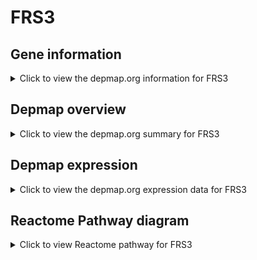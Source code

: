 <h1>FRS3</h1>

<h2>Gene information</h2>
<details>
  <summary>Click to view the depmap.org information for FRS3</summary>
  <iframe src="https://depmap.org/portal/gene/FRS3?tab=about" style="border:none;width:100%;height:800px"></iframe>
</details>

<h2>Depmap overview</h2>
<details>
  <summary>Click to view the depmap.org summary for FRS3</summary>
  <iframe src="https://depmap.org/portal/gene/FRS3?tab=overview" style="border:none;width:100%;height:800px"></iframe>
</details>

<h2>Depmap expression</h2>
<details>
  <summary>Click to view the depmap.org expression data for FRS3</summary>
  <iframe src="https://depmap.org/portal/gene/FRS3?tab=characterization" style="border:none;width:100%;height:800px"></iframe>
</details>



<h2>Reactome Pathway diagram</h2>
<details>
  <summary>Click to view Reactome pathway for FRS3</summary>
  <p>RAF/MAP kinase cascade</p>
  <iframe src="https://reactome.org/PathwayBrowser/#/R-HSA-5673001" style="border:none;width:100%;height:800px"></iframe>
</details>



